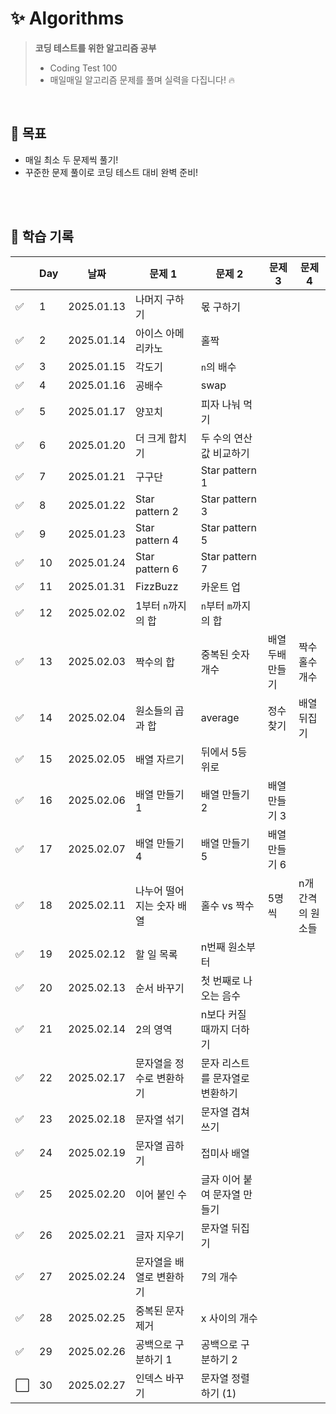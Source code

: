# ✨ Algorithms

> **코딩 테스트를 위한 알고리즘 공부**
>
> - Coding Test 100
> - 매일매일 알고리즘 문제를 풀며 실력을 다집니다! 🔥

<br>

## 🎯 목표

- 매일 최소 두 문제씩 풀기!
- 꾸준한 문제 풀이로 코딩 테스트 대비 완벽 준비!

<br>
<br>

## 🌻 학습 기록

|     | Day | 날짜       | 문제 1                    | 문제 2                          | 문제 3           | 문제 4            |
| --- | --- | ---------- | ------------------------- | ------------------------------- | ---------------- | ----------------- |
| ✅  | 1   | 2025.01.13 | 나머지 구하기             | 몫 구하기                       |                  |                   |
| ✅  | 2   | 2025.01.14 | 아이스 아메리카노         | 홀짝                            |                  |                   |
| ✅  | 3   | 2025.01.15 | 각도기                    | `n`의 배수                      |                  |                   |
| ✅  | 4   | 2025.01.16 | 공배수                    | swap                            |                  |                   |
| ✅  | 5   | 2025.01.17 | 양꼬치                    | 피자 나눠 먹기                  |                  |                   |
| ✅  | 6   | 2025.01.20 | 더 크게 합치기            | 두 수의 연산값 비교하기         |                  |                   |
| ✅  | 7   | 2025.01.21 | 구구단                    | Star pattern 1                  |                  |                   |
| ✅  | 8   | 2025.01.22 | Star pattern 2            | Star pattern 3                  |                  |                   |
| ✅  | 9   | 2025.01.23 | Star pattern 4            | Star pattern 5                  |                  |                   |
| ✅  | 10  | 2025.01.24 | Star pattern 6            | Star pattern 7                  |                  |                   |
| ✅  | 11  | 2025.01.31 | FizzBuzz                  | 카운트 업                       |                  |                   |
| ✅  | 12  | 2025.02.02 | 1부터 `n`까지의 합        | `n`부터 `m`까지의 합            |                  |                   |
| ✅  | 13  | 2025.02.03 | 짝수의 합                 | 중복된 숫자 개수                | 배열 두배 만들기 | 짝수 홀수 개수    |
| ✅  | 14  | 2025.02.04 | 원소들의 곱과 합          | average                         | 정수 찾기        | 배열 뒤집기       |
| ✅  | 15  | 2025.02.05 | 배열 자르기               | 뒤에서 5등 위로                 |                  |                   |
| ✅  | 16  | 2025.02.06 | 배열 만들기 1             | 배열 만들기 2                   | 배열 만들기 3    |                   |
| ✅  | 17  | 2025.02.07 | 배열 만들기 4             | 배열 만들기 5                   | 배열 만들기 6    |                   |
| ✅  | 18  | 2025.02.11 | 나누어 떨어지는 숫자 배열 | 홀수 vs 짝수                    | 5명씩            | n개 간격의 원소들 |
| ✅  | 19  | 2025.02.12 | 할 일 목록                | n번째 원소부터                  |                  |                   |
| ✅  | 20  | 2025.02.13 | 순서 바꾸기               | 첫 번째로 나오는 음수           |                  |                   |
| ✅  | 21  | 2025.02.14 | 2의 영역                  | n보다 커질 때까지 더하기        |                  |                   |
| ✅  | 22  | 2025.02.17 | 문자열을 정수로 변환하기  | 문자 리스트를 문자열로 변환하기 |                  |                   |
| ✅  | 23  | 2025.02.18 | 문자열 섞기               | 문자열 겹쳐쓰기                 |                  |                   |
| ✅  | 24  | 2025.02.19 | 문자열 곱하기             | 접미사 배열                     |                  |                   |
| ✅  | 25  | 2025.02.20 | 이어 붙인 수              | 글자 이어 붙여 문자열 만들기    |                  |                   |
| ✅  | 26  | 2025.02.21 | 글자 지우기               | 문자열 뒤집기                   |                  |                   |
| ✅  | 27  | 2025.02.24 | 문자열을 배열로 변환하기  | 7의 개수                        |                  |                   |
| ✅  | 28  | 2025.02.25 | 중복된 문자 제거          | x 사이의 개수                   |                  |                   |
| ✅  | 29  | 2025.02.26 | 공백으로 구분하기 1       | 공백으로 구분하기 2             |                  |                   |
| ⬜  | 30  | 2025.02.27 | 인덱스 바꾸기             | 문자열 정렬하기 (1)             |                  |                   |

<br>
<br>
